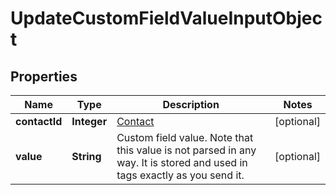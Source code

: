 
# UpdateCustomFieldValueInputObject

## Properties
Name | Type | Description | Notes
------------ | ------------- | ------------- | -------------
**contactId** | **Integer** | [Contact](/docs/api/contacts/)  |  [optional]
**value** | **String** | Custom field value. Note that this value is not parsed in any way. It is stored and used in tags exactly as you send it. |  [optional]



